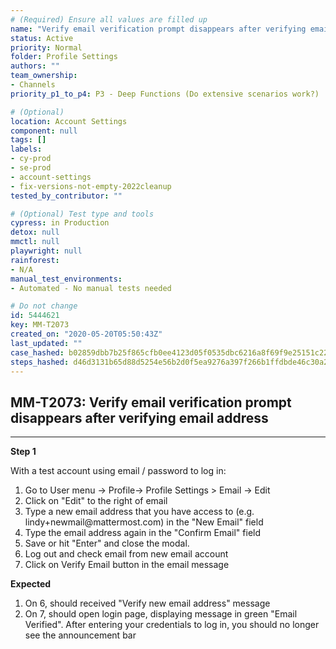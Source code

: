 ```yaml
---
# (Required) Ensure all values are filled up
name: "Verify email verification prompt disappears after verifying email address"
status: Active
priority: Normal
folder: Profile Settings
authors: ""
team_ownership: 
- Channels
priority_p1_to_p4: P3 - Deep Functions (Do extensive scenarios work?)

# (Optional)
location: Account Settings
component: null
tags: []
labels: 
- cy-prod
- se-prod
- account-settings
- fix-versions-not-empty-2022cleanup
tested_by_contributor: ""

# (Optional) Test type and tools
cypress: in Production
detox: null
mmctl: null
playwright: null
rainforest: 
- N/A
manual_test_environments:
- Automated - No manual tests needed

# Do not change
id: 5444621
key: MM-T2073
created_on: "2020-05-20T05:50:43Z"
last_updated: ""
case_hashed: b02859dbb7b25f865cfb0ee4123d05f0535dbc6216a8f69f9e25151c22b587c3f584f1a5a4253160dd7d4d443e8cb199
steps_hashed: d46d3131b65d88d5254e56b2d0f5ea9276a397f266b1ffdbde46c30a2efe25093bb136fe19e635df297c74eafcb77ede
---
```


<!-- (Auto-generated) Based on frontmatter's "key" and "name" -->

## MM-T2073: Verify email verification prompt disappears after verifying email address

---

**Step 1**

With a test account using email / password to log in:

1. Go to User menu -> Profile-> Profile Settings > Email -> Edit
2. Click on "Edit" to the right of email
3. Type a new email address that you have access to (e.g. lindy+newmail\@mattermost.com) in the "New Email" field
4. Type the email address again in the "Confirm Email" field
5. Save or hit "Enter" and close the modal.
6. Log out and check email from new email account
7. Click on Verify Email button in the email message

**Expected**

1. On 6, should received "Verify new email address" message
2. On 7, should open login page, displaying message in green "Email Verified". After entering your credentials to log in, you should no longer see the announcement bar
